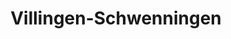 ---
title: Villingen-Schwenningen
url: /villingen-schwenningen/
latitude: 48.055
longitude: 8.46
---